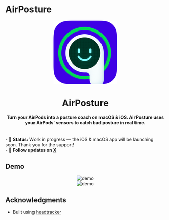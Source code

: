 # AirPosture

<p align="center">
  <img src="App-Assets/A1.png" width="200" height="200" />
</p>
<h1 align="center">AirPosture</h1>
<h4 align="center">Turn your AirPods into a posture coach on macOS & iOS. AirPosture uses your AirPods' sensors to catch bad posture in real time.</h4>
<p>

  <br />
  - 🚧 <strong>Status:</strong> Work in progress — the iOS & macOS app will be launching soon. Thank you for the support!
  <br />
  - 🧭 <strong>Follow updates on <a href="https://x.com/allenleev0" target="_blank">X</a></strong>
</p>

## Demo

<div align="center">
    <img src="App-Assets/Air6.gif" alt="demo" width="700" />
</div>

<div align="center">
    <img src="App-Assets/30.gif" alt="demo" width="700" />
</div>


## Acknowledgments

- Built using [headtracker](https://github.com/ctxzz/HeadTrackerApp)
